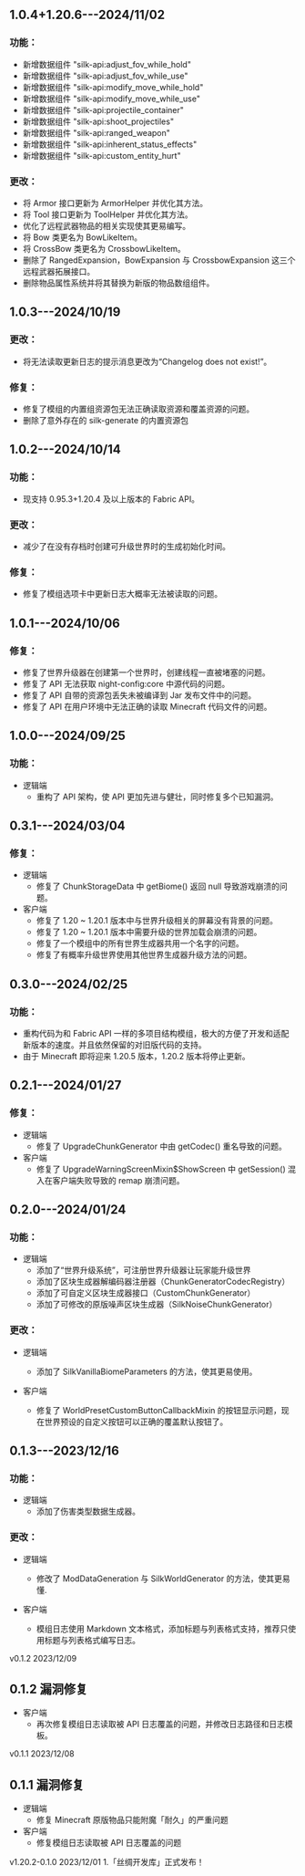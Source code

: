 ## 1.0.4+1.20.6---2024/11/02

### 功能：

- 新增数据组件 "silk-api:adjust_fov_while_hold"
- 新增数据组件 "silk-api:adjust_fov_while_use"
- 新增数据组件 "silk-api:modify_move_while_hold"
- 新增数据组件 "silk-api:modify_move_while_use"
- 新增数据组件 "silk-api:projectile_container"
- 新增数据组件 "silk-api:shoot_projectiles"
- 新增数据组件 "silk-api:ranged_weapon"
- 新增数据组件 "silk-api:inherent_status_effects"
- 新增数据组件 "silk-api:custom_entity_hurt"

### 更改：

- 将 Armor 接口更新为 ArmorHelper 并优化其方法。
- 将 Tool 接口更新为 ToolHelper 并优化其方法。
- 优化了远程武器物品的相关实现使其更易编写。
- 将 Bow 类更名为 BowLikeItem。
- 将 CrossBow 类更名为 CrossbowLikeItem。
- 删除了 RangedExpansion，BowExpansion 与 CrossbowExpansion 这三个远程武器拓展接口。
- 删除物品属性系统并将其替换为新版的物品数组组件。

## 1.0.3---2024/10/19

### 更改：

- 将无法读取更新日志的提示消息更改为“Changelog does not exist!”。

### 修复：

- 修复了模组的内置组资源包无法正确读取资源和覆盖资源的问题。
- 删除了意外存在的 silk-generate 的内置资源包

## 1.0.2---2024/10/14

### 功能：

- 现支持 0.95.3+1.20.4 及以上版本的 Fabric API。

### 更改：

- 减少了在没有存档时创建可升级世界时的生成初始化时间。

### 修复：

- 修复了模组选项卡中更新日志大概率无法被读取的问题。

## 1.0.1---2024/10/06

### 修复：

- 修复了世界升级器在创建第一个世界时，创建线程一直被堵塞的问题。
- 修复了 API 无法获取 night-config:core 中源代码的问题。
- 修复了 API 自带的资源包丢失未被编译到 Jar 发布文件中的问题。
- 修复了 API 在用户环境中无法正确的读取 Minecraft 代码文件的问题。

## 1.0.0---2024/09/25

### 功能：

- 逻辑端
	- 重构了 API 架构，使 API 更加先进与健壮，同时修复多个已知漏洞。

## 0.3.1---2024/03/04

### 修复：

- 逻辑端
	- 修复了 ChunkStorageData 中 getBiome() 返回 null 导致游戏崩溃的问题。
- 客户端
	- 修复了 1.20 ~ 1.20.1 版本中与世界升级相关的屏幕没有背景的问题。
	- 修复了 1.20 ~ 1.20.1 版本中需要升级的世界加载会崩溃的问题。
	- 修复了一个模组中的所有世界生成器共用一个名字的问题。
	- 修复了有概率升级世界使用其他世界生成器升级方法的问题。

## 0.3.0---2024/02/25

### 功能：

- 重构代码为和 Fabric API 一样的多项目结构模组，极大的方便了开发和适配新版本的速度。并且依然保留的对旧版代码的支持。
- 由于 Minecraft 即将迎来 1.20.5 版本，1.20.2 版本将停止更新。

## 0.2.1---2024/01/27

### 修复：

- 逻辑端
	- 修复了 UpgradeChunkGenerator 中由 getCodec() 重名导致的问题。
- 客户端
	- 修复了 UpgradeWarningScreenMixin$ShowScreen 中 getSession() 混入在客户端失败导致的 remap 崩溃问题。

## 0.2.0---2024/01/24

### 功能：

- 逻辑端
	- 添加了“世界升级系统”，可注册世界升级器让玩家能升级世界
	- 添加了区块生成器解编码器注册器（ChunkGeneratorCodecRegistry）
	- 添加了可自定义区块生成器接口（CustomChunkGenerator）
	- 添加了可修改的原版噪声区块生成器（SilkNoiseChunkGenerator）

### 更改：

- 逻辑端
	- 添加了 SilkVanillaBiomeParameters 的方法，使其更易使用。

- 客户端
	- 修复了 WorldPresetCustomButtonCallbackMixin 的按钮显示问题，现在世界预设的自定义按钮可以正确的覆盖默认按钮了。

## 0.1.3---2023/12/16

### 功能：

- 逻辑端
	- 添加了伤害类型数据生成器。

### 更改：

- 逻辑端
	- 修改了 ModDataGeneration 与 SilkWorldGenerator 的方法，使其更易懂.

- 客户端
	- 模组日志使用 Markdown 文本格式，添加标题与列表格式支持，推荐只使用标题与列表格式编写日志。

v0.1.2 2023/12/09

## 0.1.2 漏洞修复

- 客户端
	- 再次修复模组日志读取被 API 日志覆盖的问题，并修改日志路径和日志模板。

v0.1.1 2023/12/08

## 0.1.1 漏洞修复

- 逻辑端
	- 修复 Minecraft 原版物品只能附魔「耐久」的严重问题
- 客户端
	- 修复模组日志读取被 API 日志覆盖的问题

v1.20.2-0.1.0 2023/12/01
1.「丝绸开发库」正式发布！